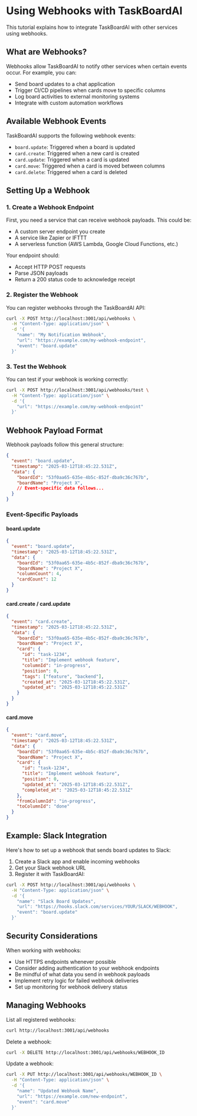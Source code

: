 # Using Webhooks with TaskBoardAI

This tutorial explains how to integrate TaskBoardAI with other services using webhooks.

## What are Webhooks?

Webhooks allow TaskBoardAI to notify other services when certain events occur. For example, you can:

- Send board updates to a chat application
- Trigger CI/CD pipelines when cards move to specific columns
- Log board activities to external monitoring systems
- Integrate with custom automation workflows

## Available Webhook Events

TaskBoardAI supports the following webhook events:

- `board.update`: Triggered when a board is updated
- `card.create`: Triggered when a new card is created
- `card.update`: Triggered when a card is updated
- `card.move`: Triggered when a card is moved between columns
- `card.delete`: Triggered when a card is deleted

## Setting Up a Webhook

### 1. Create a Webhook Endpoint

First, you need a service that can receive webhook payloads. This could be:

- A custom server endpoint you create
- A service like Zapier or IFTTT
- A serverless function (AWS Lambda, Google Cloud Functions, etc.)

Your endpoint should:
- Accept HTTP POST requests
- Parse JSON payloads
- Return a 200 status code to acknowledge receipt

### 2. Register the Webhook

You can register webhooks through the TaskBoardAI API:

```bash
curl -X POST http://localhost:3001/api/webhooks \
  -H "Content-Type: application/json" \
  -d '{
    "name": "My Notification Webhook",
    "url": "https://example.com/my-webhook-endpoint",
    "event": "board.update"
  }'
```

### 3. Test the Webhook

You can test if your webhook is working correctly:

```bash
curl -X POST http://localhost:3001/api/webhooks/test \
  -H "Content-Type: application/json" \
  -d '{
    "url": "https://example.com/my-webhook-endpoint"
  }'
```

## Webhook Payload Format

Webhook payloads follow this general structure:

```json
{
  "event": "board.update",
  "timestamp": "2025-03-12T18:45:22.531Z",
  "data": {
    "boardId": "53f0aa65-635e-4b5c-852f-dba9c36c767b",
    "boardName": "Project X",
    // Event-specific data follows...
  }
}
```

### Event-Specific Payloads

#### board.update

```json
{
  "event": "board.update",
  "timestamp": "2025-03-12T18:45:22.531Z",
  "data": {
    "boardId": "53f0aa65-635e-4b5c-852f-dba9c36c767b",
    "boardName": "Project X",
    "columnCount": 4,
    "cardCount": 12
  }
}
```

#### card.create / card.update

```json
{
  "event": "card.create",
  "timestamp": "2025-03-12T18:45:22.531Z",
  "data": {
    "boardId": "53f0aa65-635e-4b5c-852f-dba9c36c767b",
    "boardName": "Project X",
    "card": {
      "id": "task-1234",
      "title": "Implement webhook feature",
      "columnId": "in-progress",
      "position": 0,
      "tags": ["feature", "backend"],
      "created_at": "2025-03-12T18:45:22.531Z",
      "updated_at": "2025-03-12T18:45:22.531Z"
    }
  }
}
```

#### card.move

```json
{
  "event": "card.move",
  "timestamp": "2025-03-12T18:45:22.531Z",
  "data": {
    "boardId": "53f0aa65-635e-4b5c-852f-dba9c36c767b",
    "boardName": "Project X",
    "card": {
      "id": "task-1234",
      "title": "Implement webhook feature",
      "position": 0,
      "updated_at": "2025-03-12T18:45:22.531Z",
      "completed_at": "2025-03-12T18:45:22.531Z"
    },
    "fromColumnId": "in-progress",
    "toColumnId": "done"
  }
}
```

## Example: Slack Integration

Here's how to set up a webhook that sends board updates to Slack:

1. Create a Slack app and enable incoming webhooks
2. Get your Slack webhook URL
3. Register it with TaskBoardAI:

```bash
curl -X POST http://localhost:3001/api/webhooks \
  -H "Content-Type: application/json" \
  -d '{
    "name": "Slack Board Updates",
    "url": "https://hooks.slack.com/services/YOUR/SLACK/WEBHOOK",
    "event": "board.update"
  }'
```

## Security Considerations

When working with webhooks:

- Use HTTPS endpoints whenever possible
- Consider adding authentication to your webhook endpoints
- Be mindful of what data you send in webhook payloads
- Implement retry logic for failed webhook deliveries
- Set up monitoring for webhook delivery status

## Managing Webhooks

List all registered webhooks:

```bash
curl http://localhost:3001/api/webhooks
```

Delete a webhook:

```bash
curl -X DELETE http://localhost:3001/api/webhooks/WEBHOOK_ID
```

Update a webhook:

```bash
curl -X PUT http://localhost:3001/api/webhooks/WEBHOOK_ID \
  -H "Content-Type: application/json" \
  -d '{
    "name": "Updated Webhook Name",
    "url": "https://example.com/new-endpoint",
    "event": "card.move"
  }'
```
